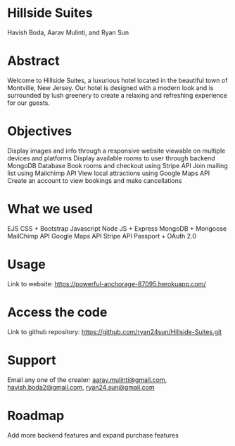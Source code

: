 # Hillside Suites
Havish Boda, Aarav Mulinti, and Ryan Sun

# Abstract
Welcome to Hillside Suites, a luxurious hotel located in the beautiful town of Montville, New Jersey. Our hotel is designed with a modern look and is surrounded by lush greenery to create a relaxing and refreshing experience for our guests.

# Objectives
Display images and info through a responsive website viewable on multiple devices and platforms
Display available rooms to user through backend MongoDB Database
Book rooms and checkout using Stripe API
Join mailing list using Mailchimp API
View local attractions using Google Maps API
Create an account to view bookings and make cancellations

# What we used
EJS
CSS + Bootstrap
Javascript
Node JS + Express
MongoDB + Mongoose
MailChimp API
Google Maps API
Stripe API
Passport + OAuth 2.0

# Usage
Link to website: https://powerful-anchorage-87095.herokuapp.com/

# Access the code
Link to github repository: https://github.com/ryan24sun/Hillside-Suites.git

# Support 
Email any one of the creater: aarav.mulinti@gmail.com, havish.boda2@gmail.com, ryan24.sun@gmail.com

# Roadmap
Add more backend features and expand purchase features 

